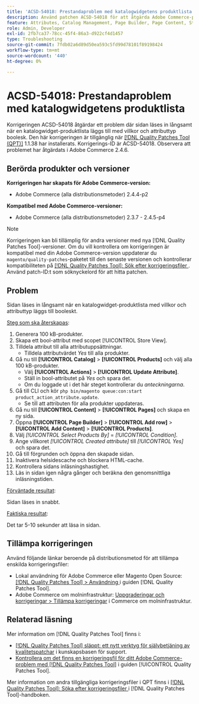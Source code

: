 ```yaml
---
title: 'ACSD-54018: Prestandaproblem med katalogwidgetens produktlista'
description: Använd patchen ACSD-54018 för att åtgärda Adobe Commerce-problemet där sidan läses in långsamt när du lägger till en katalogwidget-produktlista med villkor och attributtyp boolesk.
feature: Attributes, Catalog Management, Page Builder, Page Content, Storefront
role: Admin, Developer
exl-id: 2fb7ca37-78cc-45f4-86a3-d922cf4d1457
type: Troubleshooting
source-git-commit: 7fdb02a6d89d50ea593c5fd99d78101f89198424
workflow-type: tm+mt
source-wordcount: '440'
ht-degree: 0%

---
```


# ACSD-54018: Prestandaproblem med katalogwidgetens produktlista

Korrigeringen ACSD-54018 åtgärdar ett problem där sidan läses in långsamt när en katalogwidget-produktlista läggs till med villkor och attributtyp boolesk. Den här korrigeringen är tillgänglig när [[!DNL Quality Patches Tool (QPT)]](https://experienceleague.adobe.com/sv/docs/commerce-operations/tools/quality-patches-tool/quality-patches-tool-to-self-serve-quality-patches) 1.1.38 har installerats. Korrigerings-ID är ACSD-54018. Observera att problemet har åtgärdats i Adobe Commerce 2.4.6.

## Berörda produkter och versioner

**Korrigeringen har skapats för Adobe Commerce-version:**

* Adobe Commerce (alla distributionsmetoder) 2.4.4-p2

**Kompatibel med Adobe Commerce-versioner:**

* Adobe Commerce (alla distributionsmetoder) 2.3.7 - 2.4.5-p4

>[!NOTE]
>
>Korrigeringen kan bli tillämplig för andra versioner med nya [!DNL Quality Patches Tool]-versioner. Om du vill kontrollera om korrigeringen är kompatibel med din Adobe Commerce-version uppdaterar du `magento/quality-patches`-paketet till den senaste versionen och kontrollerar kompatibiliteten på [[!DNL Quality Patches Tool]: Sök efter korrigeringsfiler ](https://experienceleague.adobe.com/tools/commerce-quality-patches/index.html?lang=sv-SE). Använd patch-ID:t som söknyckelord för att hitta patchen.

## Problem

Sidan läses in långsamt när en katalogwidget-produktlista med villkor och attributtyp läggs till booleskt.

<u>Steg som ska återskapas</u>:

1. Generera 100 kB-produkter.
1. Skapa ett bool-attribut med scopet [!UICONTROL Store View].
1. Tilldela attribut till alla attributuppsättningar.
   * Tilldela attributvärdet *Yes* till alla produkter.
1. Gå nu till **[!UICONTROL Catalog]** > **[!UICONTROL Products]** och välj alla 100 kB-produkter.
   * Välj **[!UICONTROL Actions]** > **[!UICONTROL Update Attribute]**.
   * Ställ in bool-attributet på *Yes* och spara det.
   * Om du loggade ut i det här steget kontrollerar du *anteckningarna*.
1. Gå till CLI och kör `php bin/magento queue:con:start product_action_attribute.update`.
   * Se till att attributen för alla produkter uppdateras.
1. Gå nu till **[!UICONTROL Content]** > **[!UICONTROL Pages]** och skapa en ny sida.
1. Öppna **[!UICONTROL Page Builder]** > **[!UICONTROL Add row]** > **[!UICONTROL Add Content]** > **[!UICONTROL Products]**.
1. Välj *[!UICONTROL Select Products By]* = *[!UICONTROL Condition]*.
1. Ange villkoret *[!UICONTROL Created attribute]* till *[!UICONTROL Yes]* och spara det.
1. Gå till förgrunden och öppna den skapade sidan.
1. Inaktivera helsidescache och blockera HTML-cache.
1. Kontrollera sidans inläsningshastighet.
1. Läs in sidan igen några gånger och beräkna den genomsnittliga inläsningstiden.

<u>Förväntade resultat</u>:

Sidan läses in snabbt.

<u>Faktiska resultat</u>:

Det tar 5-10 sekunder att läsa in sidan.

## Tillämpa korrigeringen

Använd följande länkar beroende på distributionsmetod för att tillämpa enskilda korrigeringsfiler:

* Lokal användning för Adobe Commerce eller Magento Open Source: [[!DNL Quality Patches Tool] > Användning ](/help/tools/quality-patches-tool/usage.md) i guiden [!DNL Quality Patches Tool].
* Adobe Commerce om molninfrastruktur: [Uppgraderingar och korrigeringar > Tillämpa korrigeringar](https://experienceleague.adobe.com/docs/commerce-cloud-service/user-guide/develop/upgrade/apply-patches.html?lang=sv-SE) i Commerce om molninfrastruktur.

## Relaterad läsning

Mer information om [!DNL Quality Patches Tool] finns i:

* [[!DNL Quality Patches Tool] släppt: ett nytt verktyg för självbetjäning av kvalitetspatchar](https://experienceleague.adobe.com/sv/docs/commerce-operations/tools/quality-patches-tool/quality-patches-tool-to-self-serve-quality-patches) i kunskapsbasen för support.
* [Kontrollera om det finns en korrigeringsfil för ditt Adobe Commerce-problem med  [!DNL Quality Patches Tool]](/help/tools/quality-patches-tool/patches-available-in-qpt/check-patch-for-magento-issue-with-magento-quality-patches.md) i guiden [!UICONTROL Quality Patches Tool].


Mer information om andra tillgängliga korrigeringsfiler i QPT finns i [[!DNL Quality Patches Tool]: Söka efter korrigeringsfiler ](https://experienceleague.adobe.com/tools/commerce-quality-patches/index.html?lang=sv-SE) i [!DNL Quality Patches Tool]-handboken.
